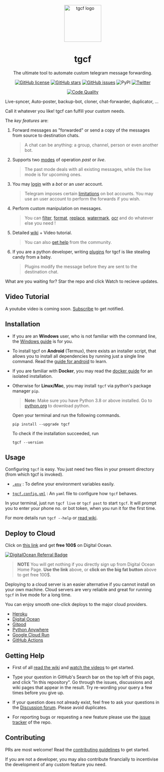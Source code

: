 <!-- markdownlint-disable -->

<p align="center">
<a href = "https://github.com/pro4x4/tgcf" > <img src = "https://user-images.githubusercontent.com/66209958/115183360-3fa4d500-a0f9-11eb-9c0f-c5ed03a9ae17.png" alt = "tgcf logo"  width=120> </a>
</p>

<h1 align="center"> tgcf </h1>

<p align="center">
The ultimate tool to automate custom telegram message forwarding.
</p>

<p align="center">
<a href="https://github.com/pro4x4/tgcf/blob/main/LICENSE"><img src="https://img.shields.io/github/license/pro4x4/tgcf" alt="GitHub license"></a>
<a href="https://github.com/pro4x4/tgcf/stargazers"><img src="https://img.shields.io/github/stars/pro4x4/tgcf?style=social" alt="GitHub stars"></a>
<a href="https://github.com/pro4x4/tgcf/issues"><img src="https://img.shields.io/github/issues/pro4x4/tgcf" alt="GitHub issues"></a>
<img src="https://img.shields.io/pypi/v/tgcf" alt="PyPI">
<a href="https://twitter.com/intent/tweet?text=Wow:&amp;url=https%3A%2F%2Fgithub.com%2Fpro4x4%2Ftgcf"><img src="https://img.shields.io/twitter/url?style=social&amp;url=https%3A%2F%2Fgithub.com%2Fpro4x4%2Ftgcf" alt="Twitter"></a>
</p>
<p align="center">
<a href="https://github.com/pro4x4/tgcf/actions/workflows/quality.yml"><img src="https://github.com/pro4x4/tgcf/actions/workflows/quality.yml/badge.svg" alt="Code Quality"></a>
</p>
<!-- markdownlint-enable -->

Live-syncer, Auto-poster, backup-bot, cloner, chat-forwarder, duplicator, ...

Call it whatever you like! tgcf can fulfill your custom needs.

The *key features* are:

1. Forward messages as "forwarded" or
send a copy of the messages from source to destination chats.

    > A chat can be anything: a group, channel, person or even another bot.

2. Supports two [modes](https://github.com/pro4x4/tgcf/wiki/Past-vs-Live-modes-explained)
of operation _past_ or _live_.

    > The past mode deals with all existing messages,
    > while the live mode is for upcoming ones.

3. You may [login](https://github.com/pro4x4/tgcf/wiki/Login-with-a-bot-or-user-account)
with a _bot_ or an _user_ account.

    > Telegram imposes certain
    [limitations](https://github.com/pro4x4/tgcf/wiki/Using-bot-accounts#limitations)
    on bot accounts.
    You may use an user account to perform the forwards if you wish.

4. Perform custom manipulation on messages.

    > You can
    [filter](https://github.com/pro4x4/tgcf/wiki/How-to-use-filters-%3F),
    [format](https://github.com/pro4x4/tgcf/wiki/Format-text-before-sending-to-destination),
    [replace](https://github.com/pro4x4/tgcf/wiki/Text-Replacement-feature-explained),
    [watermark](https://github.com/pro4x4/tgcf/wiki/How-to-use--watermarking-%3F),
    [ocr](https://github.com/pro4x4/tgcf/wiki/You-can-do-OCR)
    and do whatever else you need !

5. Detailed [wiki](https://github.com/pro4x4/tgcf/wiki) +
Video tutorial.
    > You can also [get help](#getting-help) from the community.

6. If you are a python developer, writing
[plugins](https://github.com/pro4x4/tgcf/wiki/How-to-write-a-plugin-for-tgcf-%3F)
for tgcf is like stealing candy from a baby.
    > Plugins modify the message before they are sent to the destination chat.

What are you waiting for? Star the repo and click Watch to recieve updates.

<!-- markdownlint-disable -->
## Video Tutorial

A youtube video is coming soon. [Subscribe](https://www.youtube.com/channel/UCcEbN0d8iLTB6ZWBE_IDugg) to get notified.

<!-- markdownlint-enable -->

## Installation

- If you are an **Windows** user, who is not familiar with the command line, the
[Windows guide](https://github.com/pro4x4/tgcf/wiki/Run-tgcf-on-Windows)
is for you.

- To install tgcf on **Android** (Termux), there exists an installer script,
that allows you to install all dependencies by running just a single line command.
Read the
[guide for android](https://github.com/pro4x4/tgcf/wiki/Run-on-Android-using-Termux)
to learn.

- If you are familiar with **Docker**, you may read the
[docker guide](https://github.com/pro4x4/tgcf/wiki/Install-and-run-using-docker)
for an isolated installation.

- Otherwise for **Linux/Mac**,
    you may install `tgcf` via python's package manager `pip`.

    > **Note:** Make sure you have Python 3.8 or above installed.
    Go to [python.org](https://python.org) to download python.

    Open your terminal and run the following commands.

    ```shell
    pip install --upgrade tgcf
    ```

    To check if the installation succeeded, run

    ```shell
    tgcf --version
    ```

## Usage

Configuring `tgcf` is easy. You just need two files in your present directory
(from which tgcf is invoked).

- [`.env`](https://github.com/pro4x4/tgcf/wiki/Environment-Variables)
: To define your environment variables easily.

- [`tgcf.config.yml`](https://github.com/pro4x4/tgcf/wiki/How-to-configure-tgcf-%3F)
: An `yaml` file to configure how `tgcf` behaves.

In your terminal, just run `tgcf live` or `tgcf past` to start `tgcf`.
It will prompt you to enter your phone no. or bot token, when you run it
for the first time.

For more details run `tgcf --help` or [read wiki](https://github.com/pro4x4/tgcf/wiki/CLI-Usage).

## Deploy to Cloud

Click on [this link](https://m.do.co/c/98b725055148) and get **free 100$**
on Digital Ocean.

[![DigitalOcean Referral Badge](https://web-platforms.sfo2.digitaloceanspaces.com/WWW/Badge%203.svg)](https://www.digitalocean.com/?refcode=98b725055148&utm_campaign=Referral_Invite&utm_medium=Referral_Program&utm_source=badge)

> **NOTE** You will get nothing if you directly sign up from Digital Ocean Home Page.
> **Use the link** above, or **click on the big fat button** above to get free 100$.

Deploying to a cloud server is an easier alternative if you cannot install
on your own machine.
Cloud servers are very reliable and great for running `tgcf` in live mode
for a long time.

You can enjoy smooth one-click deploys to the major cloud providers.

- [Heroku](https://github.com/pro4x4/tgcf/wiki/Deploy-to-Heroku)
- [Digital Ocean](https://github.com/pro4x4/tgcf/wiki/Deploy-to-Digital-Ocean)
- [Gitpod](https://github.com/pro4x4/tgcf/wiki/Run-for-free-on-Gitpod")
- [Python Anywhere](https://github.com/pro4x4/tgcf/wiki/Run-on-PythonAnywhere)
- [Google Cloud Run](https://github.com/pro4x4/tgcf/wiki/Run-on-Google-Cloud)
- [GitHub Actions](https://github.com/pro4x4/tgcf/wiki/Run-tgcf-in-past-mode-periodically)

## Getting Help

- First of all [read the wiki](https://github.com/pro4x4/tgcf/wiki)
and [watch the videos](https://www.youtube.com/channel/UCcEbN0d8iLTB6ZWBE_IDugg)
to get started.

- Type your question in GitHub's Search bar on the top left of this page,
and click "In this repository".
Go through the issues, discussions and wiki pages that appear in the result.
Try re-wording your query a few times before you give up.

- If your question does not already exist,
feel free to ask your questions in the
[Discussion forum](https://github.com/pro4x4/tgcf/discussions/new).
Please avoid duplicates.

- For reporting bugs or requesting a new feature please use the [issue tracker](https://github.com/pro4x4/tgcf/issues/new)
of the repo.

## Contributing

PRs are most welcome! Read the [contributing guidelines](/.github/CONTRIBUTING.md)
to get started.

If you are not a developer, you may also contribute financially to
incentivise the development of any custom feature you need.
